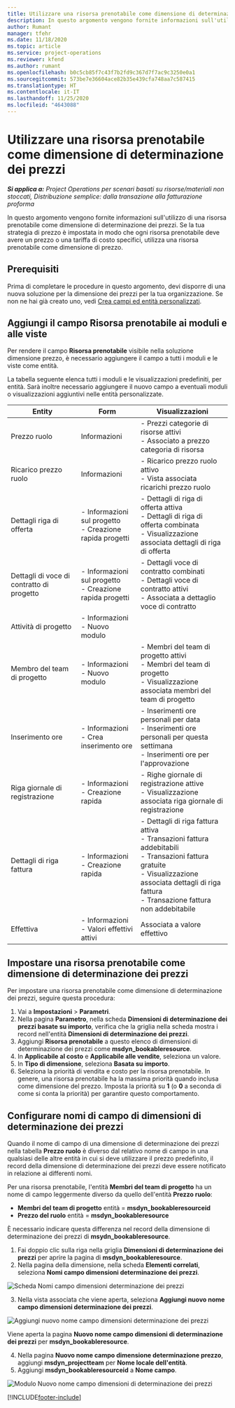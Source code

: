 ```yaml
---
title: Utilizzare una risorsa prenotabile come dimensione di determinazione dei prezzi
description: In questo argomento vengono fornite informazioni sull'utilizzo di una risorsa prenotabile come dimensione di determinazione dei prezzi.
author: Rumant
manager: tfehr
ms.date: 11/18/2020
ms.topic: article
ms.service: project-operations
ms.reviewer: kfend
ms.author: rumant
ms.openlocfilehash: b0c5cb85f7c43f7b2fd9c367d7f7ac9c3250e0a1
ms.sourcegitcommit: 573be7e36604ace82b35e439cfa748aa7c587415
ms.translationtype: HT
ms.contentlocale: it-IT
ms.lasthandoff: 11/25/2020
ms.locfileid: "4643088"
---
```

# <a name="use-a-bookable-resource-as-a-pricing-dimension"></a>Utilizzare una risorsa prenotabile come dimensione di determinazione dei prezzi

 _**Si applica a:** Project Operations per scenari basati su risorse/materiali non stoccati, Distribuzione semplice: dalla transazione alla fatturazione proforma_ 

In questo argomento vengono fornite informazioni sull'utilizzo di una risorsa prenotabile come dimensione di determinazione dei prezzi. Se la tua strategia di prezzo è impostata in modo che ogni risorsa prenotabile deve avere un prezzo o una tariffa di costo specifici, utilizza una risorsa prenotabile come dimensione di prezzo.

## <a name="prerequisites"></a>Prerequisiti
Prima di completare le procedure in questo argomento, devi disporre di una nuova soluzione per la dimensione dei prezzi per la tua organizzazione. Se non ne hai già creato uno, vedi [Crea campi ed entità personalizzati](../pricing-costing/create-custom-fields-entities-pricing-dimensions.md).

## <a name="add-the-bookable-resource-field-to-forms-and-views"></a>Aggiungi il campo Risorsa prenotabile ai moduli e alle viste
Per rendere il campo **Risorsa prenotabile** visibile nella soluzione dimensione prezzo, è necessario aggiungere il campo a tutti i moduli e le viste come entità.

La tabella seguente elenca tutti i moduli e le visualizzazioni predefiniti, per entità. Sarà inoltre necessario aggiungere il nuovo campo a eventuali moduli o visualizzazioni aggiuntivi nelle entità personalizzate.

|   Entity        | Form   |Visualizzazioni        |
| ------------------------------|---------------------------------|----------------------------------|
|  Prezzo ruolo| Informazioni | - Prezzi categorie di risorse attivi<br> - Associato a prezzo categoria di risorsa |
|  Ricarico prezzo ruolo| Informazioni| - Ricarico prezzo ruolo attivo<br>- Vista associata ricarichi prezzo ruolo |
|  Dettagli riga di offerta| - Informazioni sul progetto<br>- Creazione rapida progetti| - Dettagli di riga di offerta attiva<br>- Dettagli di riga di offerta combinata<br>- Visualizzazione associata dettagli di riga di offerta |
|  Dettagli di voce di contratto di progetto| - Informazioni sul progetto<br>- Creazione rapida progetti| - Dettagli voce di contratto combinati<br>- Dettagli voce di contratto attivi<br>- Associata a dettaglio voce di contratto |
|  Attività di progetto| - Informazioni<br>- Nuovo modulo| &nbsp; |
|  Membro del team di progetto| - Informazioni<br>- Nuovo modulo| - Membri del team di progetto attivi<br>- Membri del team di progetto<br>- Visualizzazione associata membri del team di progetto |
|  Inserimento ore| - Informazioni<br>- Crea inserimento ore| - Inserimenti ore personali per data<br>- Inserimenti ore personali per questa settimana<br>- Inserimenti ore per l'approvazione|
|  Riga giornale di registrazione| - Informazioni<br>- Creazione rapida| - Righe giornale di registrazione attive<br>- Visualizzazione associata riga giornale di registrazione |
|  Dettagli di riga fattura| - Informazioni<br>- Creazione rapida| - Dettagli di riga fattura attiva<br>- Transazioni fattura addebitabili<br>- Transazioni fattura gratuite<br>- Visualizzazione associata dettagli di riga fattura <br>- Transazione fattura non addebitabile|
|  Effettiva| - Informazioni<br>- Valori effettivi attivi| Associata a valore effettivo |

## <a name="set-up-a-bookable-resource-as-a-pricing-dimension"></a>Impostare una risorsa prenotabile come dimensione di determinazione dei prezzi
Per impostare una risorsa prenotabile come dimensione di determinazione dei prezzi, seguire questa procedura:

1. Vai a **Impostazioni** > **Parametri**. 
2. Nella pagina **Parametro**, nella scheda **Dimensioni di determinazione dei prezzi basate su importo**, verifica che la griglia nella scheda mostra i record nell'entità **Dimensioni di determinazione dei prezzi**. 
2. Aggiungi **Risorsa prenotabile** a questo elenco di dimensioni di determinazione dei prezzi come **msdyn_bookableresource**. 
3. In **Applicabile al costo** e **Applicabile alle vendite**, seleziona un valore.
4. In **Tipo di dimensione**, seleziona **Basata su importo**. 
5. Seleziona la priorità di vendita e costo per la risorsa prenotabile. In genere, una risorsa prenotabile ha la massima priorità quando inclusa come dimensione del prezzo. Imposta la priorità su **1** (o **0** a seconda di come si conta la priorità) per garantire questo comportamento.

## <a name="set-up-pricing-dimension-field-names"></a>Configurare nomi di campo di dimensioni di determinazione dei prezzi

Quando il nome di campo di una dimensione di determinazione dei prezzi nella tabella **Prezzo ruolo** è diverso dal relativo nome di campo in una qualsiasi delle altre entità in cui si deve utilizzare il prezzo predefinito, il record della dimensione di determinazione dei prezzi deve essere notificato in relazione ai differenti nomi.  

Per una risorsa prenotabile, l'entità **Membri del team di progetto** ha un nome di campo leggermente diverso da quello dell'entità **Prezzo ruolo**: 

 - **Membri del team di progetto** entità = **msdyn_bookableresourceid**
 - **Prezzo del ruolo** entità = **msdyn_bookableresource**

È necessario indicare questa differenza nel record della dimensione di determinazione dei prezzi di **msydn_bookableresource**.

1. Fai doppio clic sulla riga nella griglia **Dimensioni di determinazione dei prezzi** per aprire la pagina di **msdyn_bookableresource**.
2. Nella pagina della dimensione, nella scheda **Elementi correlati**, seleziona **Nomi campo dimensioni determinazione dei prezzi**.

  ![Scheda Nomi campo dimensioni determinazione dei prezzi](media/PD-fieldname.png)

3. Nella vista associata che viene aperta, seleziona **Aggiungi nuovo nome campo dimensioni determinazione dei prezzi**.

  ![Aggiungi nuovo nome campo dimensioni determinazione dei prezzi](media/Add-NewPD-fieldname.png)

  Viene aperta la pagina **Nuovo nome campo dimensioni di determinazione dei prezzi** per **msdyn_bookableresource**. 

4. Nella pagina **Nuovo nome campo dimensione determinazione prezzo**, aggiungi **msdyn_projectteam** per **Nome locale dell'entità**.
5. Aggiungi **msdyn_bookableresourceid** a **Nome campo**.

 ![Modulo Nuovo nome campo dimensioni di determinazione dei prezzi](media/PD-fieldname-Added.png)


[!INCLUDE[footer-include](../includes/footer-banner.md)]